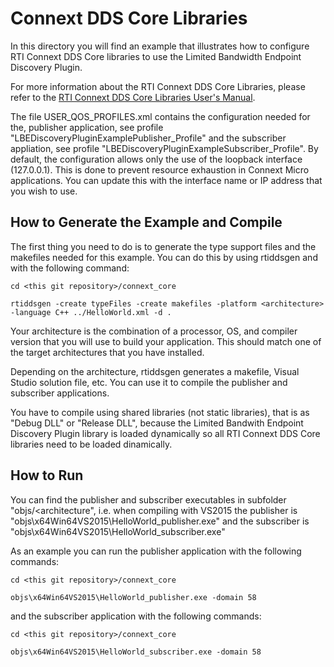 # Connext DDS Core Libraries

In this directory you will find an example that illustrates how to configure 
RTI Connext DDS Core libraries to use the Limited Bandwidth Endpoint Discovery
Plugin.

For more information about the RTI Connext DDS Core Libraries, please refer to
the [RTI Connext DDS Core Libraries User's Manual](https://community.rti.com/static/documentation/connext-dds/6.1.0/doc/manuals/connext_dds_professional/users_manual/index.htm).

The file USER_QOS_PROFILES.xml contains the configuration needed for the,
publisher application, see profile "LBEDiscoveryPluginExamplePublisher_Profile"
and the subscriber appliation, see profile "LBEDiscoveryPluginExampleSubscriber_Profile".
By default, the configuration allows only the use of the loopback interface (127.0.0.1).
This is done to prevent resource exhaustion in Connext Micro applications.
You can update this with the interface name or IP address that you wish to use.

## How to Generate the Example and Compile

The first thing you need to do is to generate the type support files and the
makefiles needed for this example. You can do this by using rtiddsgen and with
the following command:

```console
cd <this git repository>/connext_core

rtiddsgen -create typeFiles -create makefiles -platform <architecture> -language C++ ../HelloWorld.xml -d .
```

Your architecture is the combination of a processor, OS, and compiler version
that you will use to build your application. This should match one of the target
architectures that you have installed.

Depending on the architecture, rtiddsgen generates a makefile, Visual Studio
solution file, etc. You can use it to compile the publisher and subscriber
applications.

You have to compile using shared libraries (not static libraries), that is as
"Debug DLL" or "Release DLL", because the Limited Bandwith Endpoint Discovery
Plugin library is loaded dynamically so all RTI Connext DDS Core libraries 
need to be loaded dinamically.

## How to Run

You can find the publisher and subscriber executables in subfolder
"objs/<architecture", i.e. when compiling with VS2015 the publisher is
"objs\x64Win64VS2015\HelloWorld_publisher.exe" and the subscriber is
"objs\x64Win64VS2015\HelloWorld_subscriber.exe"

As an example you can run the publisher application with the following commands:

```console
cd <this git repository>/connext_core

objs\x64Win64VS2015\HelloWorld_publisher.exe -domain 58
```

and the subscriber application with the following commands:

```console
cd <this git repository>/connext_core

objs\x64Win64VS2015\HelloWorld_subscriber.exe -domain 58
```
